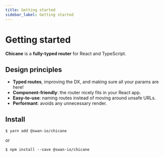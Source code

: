 ```yaml
---
title: Getting started
sidebar_label: Getting started
---
```


# Getting started

**Chicane** is a **fully-typed router** for React and TypeScript.

## Design principles

- **Typed routes**, improving the DX, and making sure all your params are here!
- **Component-friendly**: the router nicely fits in your React app.
- **Easy-to-use**: naming routes instead of moving around unsafe URLs.
- **Performant**: avoids any unnecessary render.

## Install

```console
$ yarn add @swan-io/chicane
```

or

```console
$ npm install --save @swan-io/chicane
```
